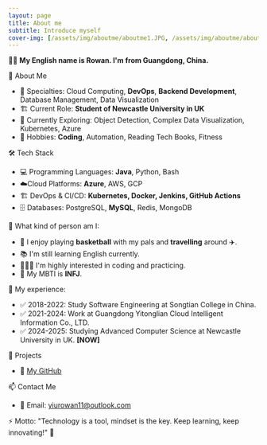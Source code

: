 ```yaml
---
layout: page
title: About me
subtitle: Introduce myself
cover-img: [/assets/img/aboutme/aboutme1.JPG, /assets/img/aboutme/aboutme2.JPG, /assets/img/aboutme/aboutme4.JPG]
---
```


👋🏼 **My English name is Rowan. I'm from Guangdong, China.**

🚀 About Me
- 🎯 Specialties: Cloud Computing, **DevOps**, **Backend Development**, Database Management, Data Visualization
- 🏗 Current Role: **Student of Newcastle University in UK**
- 🌱 Currently Exploring: Object Detection, Complex Data Visualization, Kubernetes, Azure
- 🎨 Hobbies: **Coding**, Automation, Reading Tech Books, Fitness

🛠 Tech Stack
- 💻 Programming Languages: **Java**, Python, Bash
- ☁️Cloud Platforms: **Azure**, AWS, GCP
- 🏗 DevOps & CI/CD: **Kubernetes, Docker, Jenkins, GitHub Actions**
- 🗄 Databases: PostgreSQL, **MySQL**, Redis, MongoDB

📍 What kind of person am I:
- 🏀 I enjoy playing **basketball** with my pals and **travelling** around ✈️.
- 📚 I'm still learning English currently.
- 👩🏻‍💻 I'm highly interested in coding and practicing.
- 🌠 My MBTI is **INFJ**.

📍 My experience:
- ✅ 2018-2022: Study Software Engineering at Songtian College in China.
- ✅ 2021-2024: Work at Guangdong Yitonglian Cloud Intelligent Information Co., LTD.
- ✅ 2024-2025: Studying Advanced Computer Science at Newcastle University in UK. **[NOW]**

📌 Projects
- 📖 [My GitHub](https://github.com/hsoopyao)

📫 Contact Me
- 📧 Email: yiurowan11@outlook.com

⚡️ Motto: "Technology is a tool, mindset is the key. Keep learning, keep innovating!" 🚀